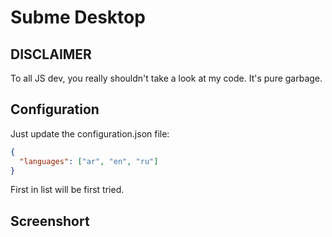 # Subme Desktop
## DISCLAIMER
To all JS dev, you really shouldn't take a look at my code. It's pure garbage.

## Configuration

Just update the configuration.json file:

```json
{
  "languages": ["ar", "en", "ru"]
}
```

First in list will be first tried.

## Screenshort
